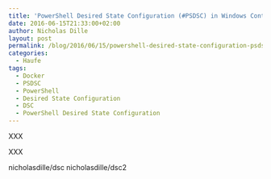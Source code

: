 ```yaml
---
title: 'PowerShell Desired State Configuration (#PSDSC) in Windows Containers using #Docker'
date: 2016-06-15T21:33:00+02:00
author: Nicholas Dille
layout: post
permalink: /blog/2016/06/15/powershell-desired-state-configuration-psdsc-in-windows-containers-using-docker/
categories:
  - Haufe
tags:
  - Docker
  - PSDSC
  - PowerShell
  - Desired State Configuration
  - DSC
  - PowerShell Desired State Configuration
---
```

XXX<!--more-->

XXX

nicholasdille/dsc
nicholasdille/dsc2
